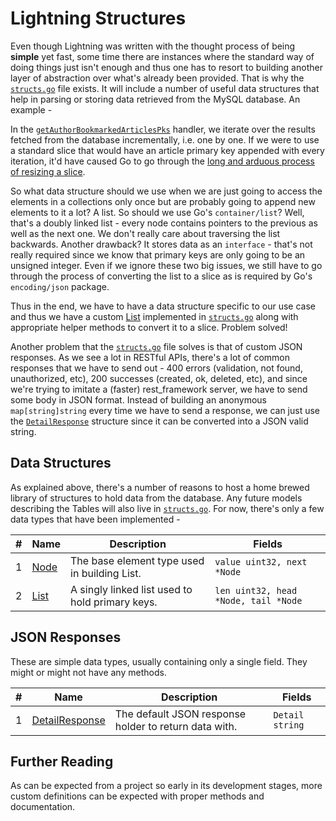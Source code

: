 # Lightning Structures

Even though Lightning was written with the thought process of being **simple** yet fast, some time there are instances
where the standard way of doing things just isn't enough and thus one has to resort to building another layer of
abstraction over what's already been provided. That is why the [`structs.go`](../structs.go) file exists. It will include
a number of useful data structures that help in parsing or storing data retrieved from the MySQL database. An example - 

In the [`getAuthorBookmarkedArticlesPks`](../handlers.go#L11) handler, we iterate over the results fetched from the
database incrementally, i.e. one by one. If we were to use a standard slice that would have an article primary key
appended with every iteration, it'd have caused Go to go through the 
[long and arduous process of resizing a slice](https://dev.to/andyhaskell/a-closer-look-at-go-s-slice-append-function-3bhb).

So what data structure should we use when we are just going to access the elements in a collections only once but are
probably going to append new elements to it a lot? A list. So should we use Go's `container/list`? Well, that's a doubly
linked list - every node contains pointers to the previous as well as the next one. We don't really care about traversing
the list backwards. Another drawback? It stores data as an `interface` - that's not really required since we know that
primary keys are only going to be an unsigned integer. Even if we ignore these two big issues, we still have to go through
the process of converting the list to a slice as is required by Go's `encoding/json` package. 

Thus in the end, we have to have a data structure specific to our use case and thus we have a custom [List](../structs.go#L21)
implemented in [`structs.go`](../structs.go) along with appropriate helper methods to convert it to a slice. Problem
solved!

Another problem that the [`structs.go`](../structs.go) file solves is that of custom JSON responses. As we see a lot in
RESTful APIs, there's a lot of common responses that we have to send out - 400 errors (validation, not found, 
unauthorized, etc), 200 successes (created, ok, deleted, etc), and since we're trying to imitate a (faster) rest_framework
server, we have to send some body in JSON format. Instead of building an anonymous `map[string]string` every time we have
to send a response, we can just use the [`DetailResponse`](../structs.go#L9) structure since it can be converted into a
JSON valid string.

## Data Structures

As explained above, there's a number of reasons to host a home brewed library of structures to hold data from the database.
Any future models describing the Tables will also live in [`structs.go`](../structs.go). For now, there's only a few data
types that have been implemented - 

| # | Name                      | Description                                     | Fields                               |
|---|---------------------------|-------------------------------------------------|--------------------------------------|
| 1 | [Node](../structs.go#L16) | The base element type used in building List.    | `value uint32, next *Node`           |
| 2 | [List](../structs.go#L21) | A singly linked list used to hold primary keys. | `len uint32, head *Node, tail *Node` |

## JSON Responses

These are simple data types, usually containing only a single field. They might or might not have any methods.

| # | Name                               | Description                                           | Fields          |
|---|------------------------------------|-------------------------------------------------------|-----------------|
| 1 | [DetailResponse](../structs.go#L9) | The default JSON response holder to return data with. | `Detail string` |

## Further Reading

As can be expected from a project so early in its development stages, more custom definitions can be expected with proper
methods and documentation.

